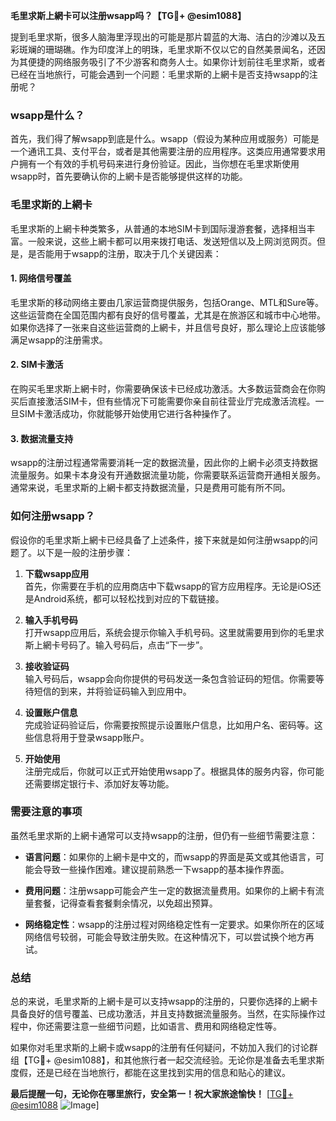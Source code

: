 **毛里求斯上網卡可以注册wsapp吗？【TG💪+ @esim1088】**

提到毛里求斯，很多人脑海里浮现出的可能是那片碧蓝的大海、洁白的沙滩以及五彩斑斓的珊瑚礁。作为印度洋上的明珠，毛里求斯不仅以它的自然美景闻名，还因为其便捷的网络服务吸引了不少游客和商务人士。如果你计划前往毛里求斯，或者已经在当地旅行，可能会遇到一个问题：毛里求斯的上網卡是否支持wsapp的注册呢？

### wsapp是什么？

首先，我们得了解wsapp到底是什么。wsapp（假设为某种应用或服务）可能是一个通讯工具、支付平台，或者是其他需要注册的应用程序。这类应用通常要求用户拥有一个有效的手机号码来进行身份验证。因此，当你想在毛里求斯使用wsapp时，首先要确认你的上網卡是否能够提供这样的功能。

### 毛里求斯的上網卡

毛里求斯的上網卡种类繁多，从普通的本地SIM卡到国际漫游套餐，选择相当丰富。一般来说，这些上網卡都可以用来拨打电话、发送短信以及上网浏览网页。但是，是否能用于wsapp的注册，取决于几个关键因素：

#### 1. **网络信号覆盖**
毛里求斯的移动网络主要由几家运营商提供服务，包括Orange、MTL和Sure等。这些运营商在全国范围内都有良好的信号覆盖，尤其是在旅游区和城市中心地带。如果你选择了一张来自这些运营商的上網卡，并且信号良好，那么理论上应该能够满足wsapp的注册需求。

#### 2. **SIM卡激活**
在购买毛里求斯上網卡时，你需要确保该卡已经成功激活。大多数运营商会在你购买后直接激活SIM卡，但有些情况下可能需要你亲自前往营业厅完成激活流程。一旦SIM卡激活成功，你就能够开始使用它进行各种操作了。

#### 3. **数据流量支持**
wsapp的注册过程通常需要消耗一定的数据流量，因此你的上網卡必须支持数据流量服务。如果卡本身没有开通数据流量功能，你需要联系运营商开通相关服务。通常来说，毛里求斯的上網卡都支持数据流量，只是费用可能有所不同。

### 如何注册wsapp？

假设你的毛里求斯上網卡已经具备了上述条件，接下来就是如何注册wsapp的问题了。以下是一般的注册步骤：

1. **下载wsapp应用**  
   首先，你需要在手机的应用商店中下载wsapp的官方应用程序。无论是iOS还是Android系统，都可以轻松找到对应的下载链接。

2. **输入手机号码**  
   打开wsapp应用后，系统会提示你输入手机号码。这里就需要用到你的毛里求斯上網卡号码了。输入号码后，点击“下一步”。

3. **接收验证码**  
   输入号码后，wsapp会向你提供的号码发送一条包含验证码的短信。你需要等待短信的到来，并将验证码输入到应用中。

4. **设置账户信息**  
   完成验证码验证后，你需要按照提示设置账户信息，比如用户名、密码等。这些信息将用于登录wsapp账户。

5. **开始使用**  
   注册完成后，你就可以正式开始使用wsapp了。根据具体的服务内容，你可能还需要绑定银行卡、添加好友等功能。

### 需要注意的事项

虽然毛里求斯的上網卡通常可以支持wsapp的注册，但仍有一些细节需要注意：

- **语言问题**：如果你的上網卡是中文的，而wsapp的界面是英文或其他语言，可能会导致一些操作困难。建议提前熟悉一下wsapp的基本操作界面。
  
- **费用问题**：注册wsapp可能会产生一定的数据流量费用。如果你的上網卡有流量套餐，记得查看套餐剩余情况，以免超出预算。

- **网络稳定性**：wsapp的注册过程对网络稳定性有一定要求。如果你所在的区域网络信号较弱，可能会导致注册失败。在这种情况下，可以尝试换个地方再试。

### 总结

总的来说，毛里求斯的上網卡是可以支持wsapp的注册的，只要你选择的上網卡具备良好的信号覆盖、已成功激活，并且支持数据流量服务。当然，在实际操作过程中，你还需要注意一些细节问题，比如语言、费用和网络稳定性等。

如果你对毛里求斯的上網卡或wsapp的注册有任何疑问，不妨加入我们的讨论群组【TG💪+ @esim1088】，和其他旅行者一起交流经验。无论你是准备去毛里求斯度假，还是已经在当地旅行，都能在这里找到实用的信息和贴心的建议。

**最后提醒一句，无论你在哪里旅行，安全第一！祝大家旅途愉快！** [[TG💪+ @esim1088](https://t.me/s/esim1088) ![Image](https://i.postimg.cc/4NQfJmqS/Snipaste-2025-05-13-00-14-12.png)]
